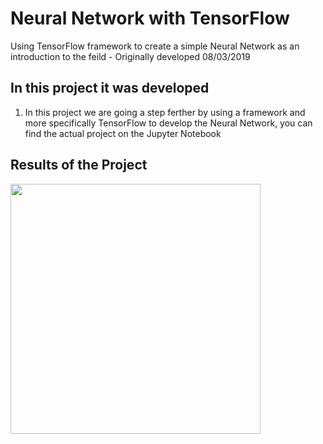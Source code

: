 # Neural Network with TensorFlow

Using TensorFlow framework to create a simple Neural Network as an introduction to the feild - Originally developed 08/03/2019



## In this project it was developed 
1. In this project we are going a step ferther by using a framework and more specifically TensorFlow to develop the Neural Network, you can find the actual project on the Jupyter Notebook

## Results of the Project 
<img src="Images/img/crossEntropy.png" width="400">
